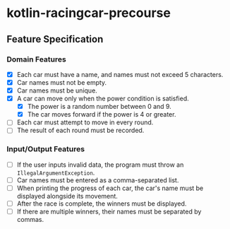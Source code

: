 # kotlin-racingcar-precourse

## Feature Specification

### Domain Features

* [x] Each car must have a name, and names must not exceed 5 characters.
* [x] Car names must not be empty.
* [x] Car names must be unique.
* [x] A car can move only when the power condition is satisfied.
    * [x] The power is a random number between 0 and 9.
    * [x] The car moves forward if the power is 4 or greater.
* [ ] Each car must attempt to move in every round.
* [ ] The result of each round must be recorded.

### Input/Output Features

* [ ] If the user inputs invalid data, the program must throw an `IllegalArgumentException`.
* [ ] Car names must be entered as a comma-separated list.
* [ ] When printing the progress of each car, the car's name must be displayed alongside its movement.
* [ ] After the race is complete, the winners must be displayed.
* [ ] If there are multiple winners, their names must be separated by commas.
